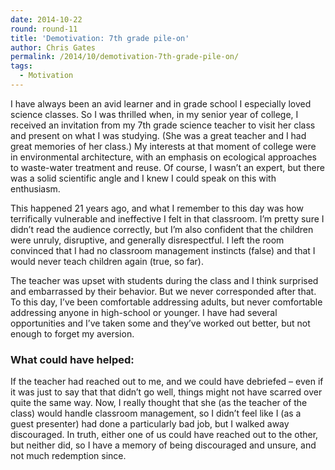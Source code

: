 ```yaml
---
date: 2014-10-22
round: round-11
title: 'Demotivation: 7th grade pile-on'
author: Chris Gates
permalink: /2014/10/demotivation-7th-grade-pile-on/
tags:
  - Motivation
---
```

I have always been an avid learner and in grade school I especially loved science classes. So I was thrilled when, in my senior year of college, I received an invitation from my 7th grade science teacher to visit her class and present on what I was studying. (She was a great teacher and I had great memories of her class.) My interests at that moment of college were in environmental architecture, with an emphasis on ecological approaches to waste-water treatment and reuse. Of course, I wasn’t an expert, but there was a solid scientific angle and I knew I could speak on this with enthusiasm.

This happened 21 years ago, and what I remember to this day was how terrifically vulnerable and ineffective I felt in that classroom. I’m pretty sure I didn’t read the audience correctly, but I’m also confident that the children were unruly, disruptive, and generally disrespectful. I left the room convinced that I had no classroom management instincts (false) and that I would never teach children again (true, so far).

The teacher was upset with students during the class and I think surprised and embarrassed by their behavior. But we never corresponded after that. To this day, I’ve been comfortable addressing adults, but never comfortable addressing anyone in high-school or younger. I have had several opportunities and I’ve taken some and they’ve worked out better, but not enough to forget my aversion.

### What could have helped:

If the teacher had reached out to me, and we could have debriefed – even if it was just to say that that didn’t go well, things might not have scarred over quite the same way. Now, I really thought that she (as the teacher of the class) would handle classroom management, so I didn’t feel like I (as a guest presenter) had done a particularly bad job, but I walked away discouraged. In truth, either one of us could have reached out to the other, but neither did, so I have a memory of being discouraged and unsure, and not much redemption since.

&nbsp;
